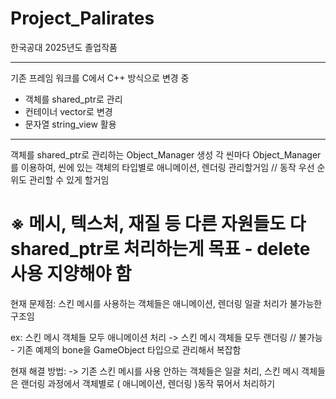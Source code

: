 # Project_Palirates
한국공대 2025년도 졸업작품

------------------------------------------------------------------------------------------------
기존 프레임 워크를 C에서 C++ 방식으로 변경 중
- 객체를 shared_ptr로 관리
- 컨테이너 vector로 변경
- 문자열 string_view 활용

------------------------------------------------------------------------------------------------
객체를 shared_ptr로 관리하는 Object_Manager 생성
각 씬마다 Object_Manager를 이용하여, 씬에 있는 객체의 타입별로 애니메이션, 렌더링 관리할거임 // 동작 우선 순위도 관리할 수 있게 할거임

※ 메시, 텍스처, 재질 등 다른 자원들도 다 shared_ptr로 처리하는게 목표 - delete 사용 지양해야 함
================================================================================================
현재 문제점:
스킨 메시를 사용하는 객체들은 애니메이션, 렌더링 일괄 처리가 불가능한 구조임

ex:
스킨 메시 객체들 모두 애니메이션 처리 -> 스킨 메시 객체들 모두 랜더링 // 불가능 - 기존 예제의 bone을 GameObject 타입으로 관리해서 복잡함

현재 해결 방법:
-> 기존 스킨 메시를 사용 안하는 객체들은 일괄 처리, 스킨 메시 객체들은 랜더링 과정에서 객체별로 ( 애니메이션, 렌더링 )동작 묶어서 처리하기
